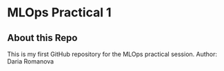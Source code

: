 # MLOps Practical 1
## About this Repo
This is my first GitHub repository for the MLOps practical session.
Author: Daria Romanova
